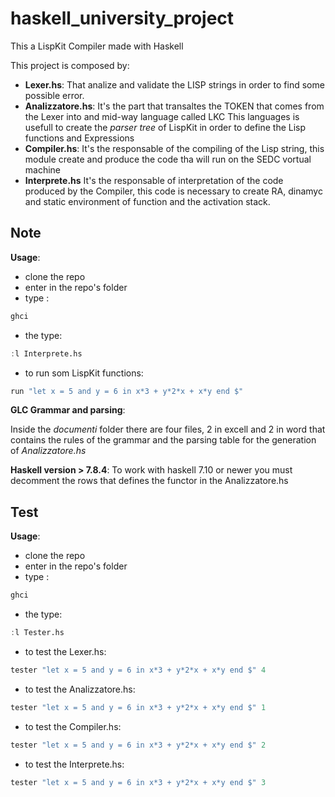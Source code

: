 # haskell_university_project
This a LispKit Compiler made with Haskell

This project is composed by:

+ **Lexer.hs**:  That analize and validate the LISP strings in order to find some possible error.
+ **Analizzatore.hs**: It's the part that transaltes the TOKEN that comes from the Lexer into and mid-way language called LKC
                   This languages is usefull to create the *parser tree* of LispKit in order to define the Lisp functions and Expressions
+ **Compiler.hs**: It's the responsable of the compiling of the Lisp string, this module create and produce the code tha will run on the SEDC vortual machine
+ **Interprete.hs** It's the responsable of interpretation of the code produced by the Compiler, this code is necessary to create RA, dinamyc and static environment of function and the activation stack.


## Note

**Usage**: 

- clone the repo 
- enter in the repo's folder
- type :
```bash
ghci 
```
- the type:
```haskell
:l Interprete.hs 
```
- to run som LispKit functions:
```haskell
run "let x = 5 and y = 6 in x*3 + y*2*x + x*y end $" 
```
**GLC Grammar and parsing**:

Inside the *documenti* folder there are four files, 2 in excell and 2 in word that contains the rules of the grammar and the parsing table for the generation of *Analizzatore.hs*

**Haskell version > 7.8.4**:
To work with haskell 7.10 or newer you must decomment the rows that defines the functor in the Analizzatore.hs

## Test

**Usage**: 

- clone the repo 
- enter in the repo's folder
- type :
```bash
ghci 
```
- the type:
```haskell
:l Tester.hs 
```
- to test the Lexer.hs:
```haskell
tester "let x = 5 and y = 6 in x*3 + y*2*x + x*y end $" 4
```
- to test the Analizzatore.hs:
```haskell
tester "let x = 5 and y = 6 in x*3 + y*2*x + x*y end $" 1
```
- to test the Compiler.hs:
```haskell
tester "let x = 5 and y = 6 in x*3 + y*2*x + x*y end $" 2
```
- to test the Interprete.hs:
```haskell
tester "let x = 5 and y = 6 in x*3 + y*2*x + x*y end $" 3
```
